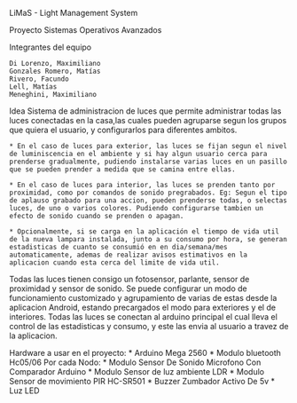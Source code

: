 ﻿LiMaS - Light Management System

Proyecto Sistemas Operativos Avanzados

Integrantes del equipo

    Di Lorenzo, Maximiliano
    Gonzales Romero, Matías
    Rivero, Facundo
    Lell, Matías
    Meneghini, Maximiliano

Idea
    Sistema de administracion de luces que permite administrar todas las luces conectadas en la casa,las cuales pueden agruparse            segun los grupos que quiera el usuario, y configurarlos para diferentes ambitos.

    * En el caso de luces para exterior, las luces se fijan segun el nivel de luminiscencia en el ambiente y si hay algun usuario cerca para prenderse gradualmente, pudiendo instalarse varias luces en un pasillo que se pueden prender a medida que se camina entre ellas.

    * En el caso de luces para interior, las luces se prenden tanto por proximidad, como por comandos de sonido pregrabados. Eg: Segun el tipo de aplauso grabado para una accion, pueden prenderse todas, o selectas luces, de uno o varios colores. Pudiendo configurarse tambien un efecto de sonido cuando se prenden o apagan.

    * Opcionalmente, si se carga en la aplicación el tiempo de vida util de la nueva lampara instalada, junto a su consumo por hora, se generan estadisticas de cuanto se consumió en en dia/semana/mes automaticamente, ademas de realizar avisos estimativos en la aplicacion cuando esta cerca del limite de vida util.

   Todas las luces tienen consigo un fotosensor, parlante, sensor de proximidad y sensor de sonido. Se puede configurar un modo de funcionamiento customizado y agrupamiento de varias de estas desde la aplicacion Android, estando precargados el modo para exteriores y el de interiores. Todas las luces se conectan al arduino principal el cual lleva el control de las estadisticas y consumo, y este las envia al usuario a travez de la aplicacion.
    
Hardware a usar en el proyecto:
    * Arduino Mega 2560
    * Modulo bluetooth Hc05/06
    Por cada Nodo:
        * Modulo Sensor De Sonido Microfono Con Comparador Arduino
        * Modulo Sensor de luz ambiente LDR
        * Modulo Sensor de movimiento PIR HC-SR501
        * Buzzer Zumbador Activo De 5v
        * Luz LED   
